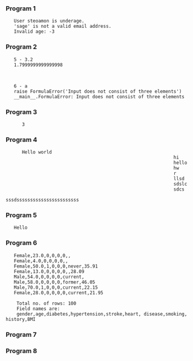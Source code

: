 ### Program 1
       User steoamon is underage.
       'sage' is not a valid email address.
       Invalid age: -3

### Program 2 

       5 - 3.2
       1.7999999999999998



       6 - a
       raise FormulaError('Input does not consist of three elements')
       __main__.FormulaError: Input does not consist of three elements
       

### Program 3

          3
### Program 4
          Hello world
                                                                  hi
                                                                  hello
                                                                  hw
                                                                  r
                                                                  llsd
                                                                  sdslc
                                                                  sdcs
                                                         sssdsssssssssssssssssssssss


### Program 5

       Hello

### Program 6

       Female,23.0,0,0,0,0,,
       Female,4.0,0,0,0,0,,
       Female,50.0,1,0,0,0,never,35.91
       Female,13.0,0,0,0,0,,28.09
       Male,54.0,0,0,0,0,current,
       Male,58.0,0,0,0,0,former,46.05
       Male,70.0,1,0,0,0,current,22.15
       Female,28.0,0,0,0,0,current,21.95

        Total no. of rows: 100
        Field names are:
        gender,age,diabetes,hypertension,stroke,heart, disease,smoking, history,BMI

### Program 7


### Program 8